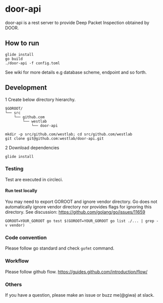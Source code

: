 # door-api

door-api is a rest server to provide Deep Packet Inspection obtained by DOOR.

## How to run

```
glide install
go build
./door-api -f config.toml
```


See wiki for more details e.g database scheme, endpoint and so forth.

## Development

1 Create below directory hierarchy.

```
$GOROOT/
└── src
    └── github.com
        └── westlab
            └── door-api
```

```
mkdir -p src/github.com/westlab; cd src/github.com/westlab
git clone git@github.com:westlab/door-api.git
```

2 Download dependencies

```
glide install
```

### Testing

Test are executed in circleci.

#### Run test locally
You may need to export GOROOT and ignore vendor directory. Go does not automatically ignore vendor directory nor provides flags for ignoring this directory.
See discussion: https://github.com/golang/go/issues/11659

```
GOROOT=YOUR_GOROOT go test $(GOROOT=YOUR_GOROOT go list ./... | grep -v vendor)
```


### Code convention
Please follow go standard and check `gofmt` command.


### Workflow
Please follow github flow. https://guides.github.com/introduction/flow/


### Others
If you have a question, please make an issue or buzz me(@giwa) at slack.
